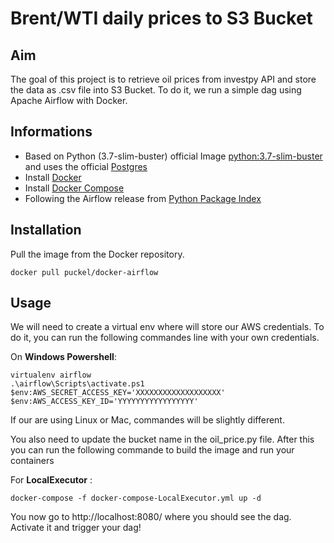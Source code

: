 # Brent/WTI daily prices to S3 Bucket

## Aim
The goal of this project is to retrieve oil prices from investpy API and store the data as .csv file into S3 Bucket. To do it, we run a simple dag using Apache Airflow with Docker.


## Informations

* Based on Python (3.7-slim-buster) official Image [python:3.7-slim-buster](https://hub.docker.com/_/python/) and uses the official [Postgres](https://hub.docker.com/_/postgres/)
* Install [Docker](https://www.docker.com/)
* Install [Docker Compose](https://docs.docker.com/compose/install/)
* Following the Airflow release from [Python Package Index](https://pypi.python.org/pypi/apache-airflow)


## Installation

Pull the image from the Docker repository.

    docker pull puckel/docker-airflow


## Usage

We will need to create a virtual env where will store our AWS credentials. To do it, you can run the following commandes line with your own credentials.

On **Windows Powershell**:
```shell
virtualenv airflow
.\airflow\Scripts\activate.ps1
$env:AWS_SECRET_ACCESS_KEY='XXXXXXXXXXXXXXXXXXX'
$env:AWS_ACCESS_KEY_ID='YYYYYYYYYYYYYYYYY'
```

If our are using Linux or Mac, commandes will be slightly different.

You also need to update the bucket name in the oil_price.py file. After this you can run the following commande to build the image and run your containers

For **LocalExecutor** :

    docker-compose -f docker-compose-LocalExecutor.yml up -d

You now go to http://localhost:8080/ where you should see the dag. Activate it and trigger your dag!